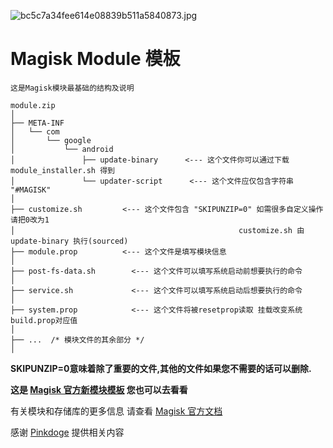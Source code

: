 ![bc5c7a34fee614e08839b511a5840873.jpg](https://i.loli.net/2020/01/30/fOFvI2o9KXqEkJr.jpg)
# Magisk Module 模板

`这是Magisk模块最基础的结构及说明`
```
module.zip
│
├── META-INF
│   └── com
│       └── google
│           └── android
│               ├── update-binary      <--- 这个文件你可以通过下载 module_installer.sh 得到
│               └── updater-script      <--- 这个文件应仅包含字符串 "#MAGISK"
│
├── customize.sh         <--- 这个文件包含 "SKIPUNZIP=0" 如需很多自定义操作 请把0改为1 
│                                                  customize.sh 由 update-binary 执行(sourced)
├── module.prop          <--- 这个文件是填写模块信息
│
├── post-fs-data.sh        <--- 这个文件可以填写系统启动前想要执行的命令
│
├── service.sh             <--- 这个文件可以填写系统启动后想要执行的命令
│
├── system.prop            <--- 这个文件将被resetprop读取 挂载改变系统build.prop对应值
│
├── ...  /* 模块文件的其余部分 */
│
```
**SKIPUNZIP=0意味着除了重要的文件,其他的文件如果您不需要的话可以删除.**

**这是 [Magisk 官方新模块模板](https://github.com/HANA-CI-Build-Project/magisk-module-template) 您也可以去看看**

有关模块和存储库的更多信息 请查看 [Magisk 官方文档](https://topjohnwu.github.io/Magisk/guides.html)

感谢 [Pinkdoge](https://github.com/Pinkdoge) 提供相关内容
